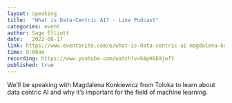 ```yaml
---
layout: speaking
title:  "What is Data-Centric AI? - Live Podcast"
categories: event
author: Sage Elliott
date:   2022-08-17
link: https://www.eventbrite.com/e/what-is-data-centric-ai-magdalena-konkiewicz-tickets-389732990867
time: 9:00am
recording: https://www.youtube.com/watch?v=k8pHSE8jufY
published: true
---
```


We’ll be speaking with ​​Magdalena Konkiewicz from Toloka to learn about data centric AI and why it’s important for the field of machine learning.
